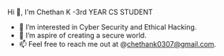 Hi 👋, I'm Chethan K
-3rd YEAR CS STUDENT
- 👀 I’m interested in Cyber Security and Ethical Hacking.
- 🌱 I’m aspire of creating a secure world.
- 📫 Feel free to reach me out at @chethank0307@gmail.com.

<!---
Cheth2107/Cheth2107 is a ✨ special ✨ repository because its `README.md` (this file) appears on your GitHub profile.
You can click the Preview link to take a look at your changes.
--->

